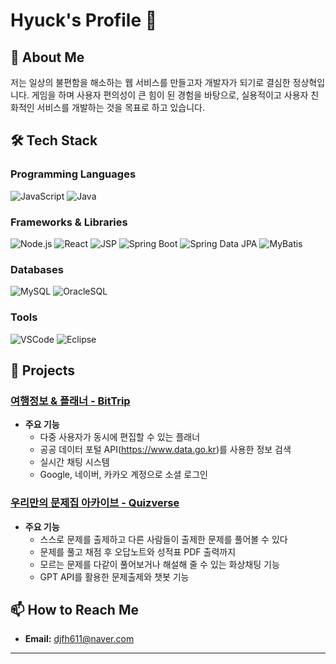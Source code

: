 # Hyuck's Profile 👋

## 🚀 About Me
저는 일상의 불편함을 해소하는 웹 서비스를 만들고자 개발자가 되기로 결심한 정상혁입니다. 게임을 하며 사용자 편의성이 큰 힘이 된 경험을 바탕으로, 실용적이고 사용자 친화적인 서비스를 개발하는 것을 목표로 하고 있습니다.

## 🛠️ Tech Stack

### Programming Languages
![JavaScript](https://img.shields.io/badge/-JavaScript-F7DF1E?logo=javascript&logoColor=black&style=flat)
![Java](https://img.shields.io/badge/-Java-007396?logo=java&logoColor=white&style=flat)

### Frameworks & Libraries
![Node.js](https://img.shields.io/badge/-Node.js-339933?logo=node.js&logoColor=white&style=flat)
![React](https://img.shields.io/badge/-React-61DAFB?logo=react&logoColor=black&style=flat)
![JSP](https://img.shields.io/badge/-JSP-007396?logo=java&logoColor=white&style=flat)
![Spring Boot](https://img.shields.io/badge/-Spring_Boot-6DB33F?logo=spring&logoColor=white&style=flat)
![Spring Data JPA](https://img.shields.io/badge/-Spring_Data_JPA-6DB33F?logo=spring&logoColor=white&style=flat)
![MyBatis](https://img.shields.io/badge/-MyBatis-4479A1?logo=mybatis&logoColor=white&style=flat)


### Databases
![MySQL](https://img.shields.io/badge/-MySQL-4479A1?logo=mysql&logoColor=white&style=flat)
![OracleSQL](https://img.shields.io/badge/-OracleSQL-F80000?logo=oracle&logoColor=white&style=flat)

### Tools

![VSCode](https://img.shields.io/badge/-VSCode-007ACC?logo=visual-studio-code&logoColor=white&style=flat)
![Eclipse](https://img.shields.io/badge/-Eclipse-F79800?logo=eclipse-ide&logoColor=white&style=flat)

## 📂 Projects

### [여행정보 & 플래너 - BitTrip](https://github.com/themerous/PlanBit_BItcamp701)

- **주요 기능**
  - 다중 사용자가 동시에 편집할 수 있는 플래너
  - 공공 데이터 포털 API(https://www.data.go.kr)를 사용한 정보 검색
  - 실시간 채팅 시스템
  - Google, 네이버, 카카오 계정으로 소셜 로그인
 
### [우리만의 문제집 아카이브 - Quizverse](https://github.com/QuizVerse/finalQuizVerse)

- **주요 기능**
  - 스스로 문제를 출제하고 다른 사람들이 출제한 문제를 풀어볼 수 있다
  - 문제를 풀고 채점 후 오답노트와 성적표 PDF 출력까지
  - 모르는 문제를 다같이 풀어보거나 해설해 줄 수 있는 화상채팅 기능
  - GPT API를 활용한 문제출제와 챗봇 기능

## 📫 How to Reach Me
- **Email:** djfh611@naver.com

---




